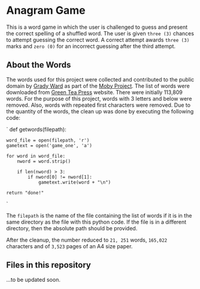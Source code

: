 # Anagram Game

This is a word game in which the user is challenged to guess and present the correct spelling of a shuffled word. The user is given `three (3)` chances to attempt guessing the correct word. A correct attempt awards `three (3)` marks and `zero (0)` for an incorrect guessing after the third attempt.

## About the Words

The words used for this project were collected and contributed to the public domain by [Grady Ward](https://en.wikipedia.org/wiki/Grady_Ward) as part of the [Moby Project](https://en.wikipedia.org/wiki/Moby_Project). The list of words were downloaded from [Green Tea Press](https://greenteapress.com/thinkpython/code/words.txt) website. There were initially 113,809 words. For the purpose of this project, words with 3 letters and below were removed. Also, words with repeated first characters were removed. Due to the quantity of the words, the clean up was done by executing the following code:


`
def getwords(filepath):

    word_file = open(filepath, 'r')
    gametext = open('game_one', 'a')

    for word in word_file:
        nword = word.strip()

        if len(nword) > 3:
            if nword[0] != nword[1]:
                gametext.write(word + "\n")

    return "done!"
`

The `filepath` is the name of the file containing the list of words if it is in the same directory as the file with this python code. If the file is in a different directory, then the absolute path should be provided.

After the cleanup, the number reduced to `21, 251` words, `165,022` characters and of `3,523` pages of an A4 size paper.

## Files in this repository

...to be updated soon.
